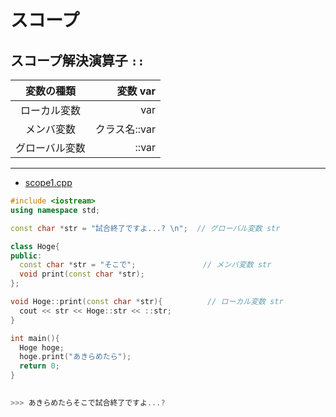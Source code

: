 # スコープ
## スコープ解決演算子 `::`

|    変数の種類|     変数 var|
|:----:|----:|
|  ローカル変数|          var|
|    メンバ変数|クラス名::var|
|グローバル変数|        ::var|


---
- [scope1.cpp](./src/scope1.cpp)
```cpp
#include <iostream>
using namespace std;

const char *str = "試合終了ですよ...? \n";  // グローバル変数 str

class Hoge{
public:
  const char *str = "そこで";               // メンバ変数 str
  void print(const char *str);
};

void Hoge::print(const char *str){          // ローカル変数 str
  cout << str << Hoge::str << ::str;
}

int main(){
  Hoge hoge;
  hoge.print("あきらめたら");
  return 0;
}

  
>>> あきらめたらそこで試合終了ですよ...? 
```